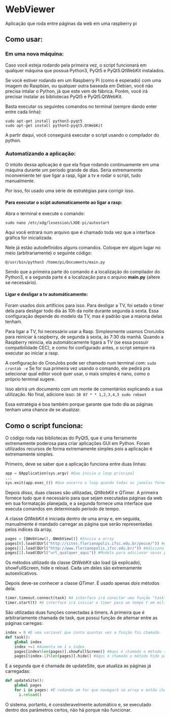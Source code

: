 # WebViewer
Aplicação que roda entre páginas da web em uma raspberry pi

## Como usar:
### Em uma nova máquina:
Caso você esteja rodando pela primeira vez, o script funcionará em qualquer máquina que possua Python3, PyQt5 e PyQt5.QtWebKit instalados.

Se você estiver rodando em um Raspberry Pi (como é esperado) com uma imagem do Raspbian, ou qualquer outra baseada em Debian, você não precisa intalar o Python, já que este vem de fábrica. Porém, você irá precisar instalar as bibliotecas PyQt5 e PyQt5.QtWebKit.

Basta executar os seguintes comandos no terminal (sempre dando enter entre cada linha):
```
sudo apt-get install python3-pyqt5
sudo apt-get install python3-pyqt5.QtWebKit
```
A partir daqui, você conseguirá executar o script usando o compilador do python.

### Automatizando a aplicação:
O intúito dessa aplicação é que ela fique rodando continuamente em uma máquina durante um período grande de dias. Seria extremamente inconveniente ter que ligar a rasp, ligar a tv e rodar o script, tudo manualmente.

Por isso, foi usado uma série de estratégias para corrigir isso.

#### Para executar o scipt automaticamente ao ligar a rasp:
Abra o terminal e execute o comando:
```
sudo nano /etc/xdg/lxsession/LXDE-pi/autostart
```
Aqui você entrará num arquivo que é chamado toda vez que a interface gráfica for inicializada. 

Nele já estão autodefinidos alguns comandos. Coloque em algum lugar no meio (arbitrariamente) o seguinte código:
```
@/usr/bin/python3 /home/pi/Documents/main.py
```
Sendo que a primeira parte do comando é a localização do compilador do Python3, e a segunda parte é a localização para o arquivo 
__main.py__ (altere se necessário).
#### Ligar e desligar a tv automáticamente:
Foram usados dois artifícios para isso. Para desligar a TV, foi setado o timer dela para desligar todo dia às 10h da noite durante segunda à sexta. Essa configuração depende do modelo da TV, mas é padrão que a maioria delas tenham.

Para ligar a TV, foi necessário usar a Rasp. Simplesmente usamos CronJobs para reiniciar à raspberry, de segunda à sexta, às 7:30 da manhã. Quando a Raspberry reinicia, ela automáticamente ligará a TV (se essa possuir compatbilidade CEC), e como foi configurado antes, o script sempre irá executar ao iniciar a rasp.

A configuração do CronJobs pode ser chamado num terminal com:
```sudo crontab -e```
Se for sua primeira vez usando o comando, ele pedirá pra selecionar qual editor você quer usar, o mais simples é nano, como o próprio terminal sugere.

Isso abrirá um documento com um monte de comentários explicando a sua utilização. No final, adicione isso:
```30 07 * * 1,2,3,4,5 sudo reboot```

Essa estratégia é boa também porque garante que todo dia as páginas tenham uma chance de se atualizar.
## Como o script funciona:
O código roda nas bibliotecas do PyQt5, que é uma ferramente extremamente poderosa para criar aplicações GUI em Python. Foram utilizados recursos de forma extremamente simples pois a aplicação é extremamente simples.

Primeiro, deve se saber que a aplicação funciona entre duas linhas:
```python
app = QApplication(sys.argv) #Que inicia o loop principal
...
sys.exit(app.exec_()) #Que encerra o loop quando todas as janelas forem fechadas
```
Depois disso, duas classes são utilizadas, _QtWebKit_ e _QTimer_. A primeira fornece tudo que é necessário para que sejam executadas páginas da web em sua formatação planejada, e a segunda fornece uma interface que executa comandos em determinado período de tempo.

A classe _QtWebKit_ é iniciada dentro de uma array e, em seguida, manualmente é mandado carregar as página que serão representadas pelos indíces da array.
```python
pages = [QWebView(), QWebView()] #Inicia a array
pages[0].load(QUrl("http://sites.florianopolis.ifsc.edu.br/pecce/")) #Adiciona  página do PECCE
pages[1].load(QUrl("http://www.florianopolis.ifsc.edu.br/")) #Adiciona a página do IFSC Florianópolis
pages[2].load(QUrl("url_qualquer_aqui")) #Modelo para adicionar novas páginas
```
Os métodos utilizado da classe _QtWebKit_ são load (já explicado), showFullScreen, hide e reload. Cada um deles são extremamente autoexlicativos.

Depois deve-se conhecer a classe _QTimer_. É usado apenas dois métodos dela:
```python
timer.timeout.connect(task) #A interface irá conectar uma função "task" para ser executada ao fim do timer
timer.start(t) #A interface irá iniciar o timer para um tempo t em milisegundos
```

São utilizadas duas funções conectadas à timers. 
A primeira que é arbitrariamente chamada de task, que possui função de alternar entre as páginas carregas: 
```python
index = 0 #É uma varíavel que conta quantas vez a função foi chamada
def task():
    global index
    index +=1 #Aumenta em 1 o index
    pages[index%len(pages)].showFullScreen() #Aqui é chamado o método showFullScreen da classe QtWebKit na array com index "index%len(pages)", o operador a%b retorna o resto da divisão de a por b, que vai variar sempre entre 0 e b-1, navegando perfeitamente 1 em 1 entre as páginas que devem ser exibidas 
    pages[(index-1)%len(pages)].hide() #Aqui é chamado o método hide para esconder a página que tinha sido mostrada anteriormente, usando a mesma lógica do treixo acima
```
E a segunda que é chamada de updateSite, que atualiza as páginas já carregadas:
```python
def updateSite():
    global pages
    for i in pages: #É rodando um for que navegará na array e então chama o método reload da classe
      i.reload()
```

O sistema, portanto, é consideravelmente automático e, se executado dentro dos parâmetros certos, não há porque não funcionar.

